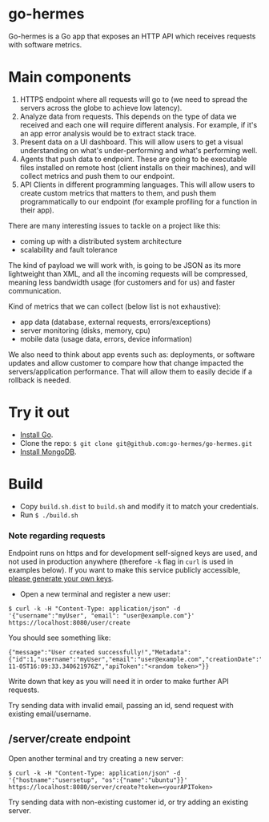 # go-hermes
Go-hermes is a Go app that exposes an HTTP API which receives requests with software metrics.

# Main components
1. HTTPS endpoint where all requests will go to (we need to spread the servers across the globe to achieve low latency).
2. Analyze data from requests. This depends on the type of data we received and each one will require different analysis. For example, if it's an app error analysis would be to extract stack trace.
3. Present data on a UI dashboard. This will allow users to get a visual understanding on what's under-performing and what's performing well.
4. Agents that push data to endpoint. These are going to be executable files installed on remote host (client installs on their machines), and will collect metrics and push them to our endpoint.
5. API Clients in different programming languages. This will allow users to create custom metrics that matters to them, and push them programmatically to our endpoint (for example profiling for a function in their app).

There are many interesting issues to tackle on a project like this:
- coming up with a distributed system architecture
- scalability and fault tolerance

The kind of payload we will work with, is going to be JSON as its more lightweight than XML, and all the incoming requests will be compressed, meaning less bandwidth usage (for customers and for us) and faster communication.

Kind of metrics that we can collect (below list is not exhaustive):
- app data (database, external requests, errors/exceptions)
- server monitoring (disks, memory, cpu)
- mobile data (usage data, errors, device information)

We also need to think about app events such as: deployments, or software updates and allow customer to compare how that change impacted the servers/application performance. That will allow them to easily decide if a rollback is needed.

# Try it out
* [Install Go](https://golang.org/dl/).
* Clone the repo: ```$ git clone git@github.com:go-hermes/go-hermes.git```
* [Install MongoDB](https://www.mongodb.com/).
# Build
* Copy `build.sh.dist` to `build.sh` and modify it to match your credentials.
* Run `$ ./build.sh`

### Note regarding requests
Endpoint runs on https and for development self-signed keys are used, and not used
in production anywhere (therefore `-k` flag in `curl` is used in examples below).
If you want to make this service publicly accessible, [please generate your own keys](https://github.com/golang/go/blob/master/src/crypto/tls/generate_cert.go).

* Open a new terminal and register a new user:
```
$ curl -k -H "Content-Type: application/json" -d '{"username":"myUser", "email": "user@example.com"}' https://localhost:8080/user/create
```

You should see something like:
```
{"message":"User created successfully!","Metadata":{"id":1,"username":"myUser","email":"user@example.com","creationDate":"2016-11-05T16:09:33.340621976Z","apiToken":"<random token>"}}
```

Write down that key as you will need it in order to make further API requests.

Try sending data with invalid email, passing an id, send request with existing email/username.

## /server/create endpoint
Open another terminal and try creating a new server:
```
$ curl -k -H "Content-Type: application/json" -d '{"hostname":"usersetup", "os":{"name":"ubuntu"}}' https://localhost:8080/server/create?token=<yourAPIToken>
```

Try sending data with non-existing customer id, or try adding an existing server.
